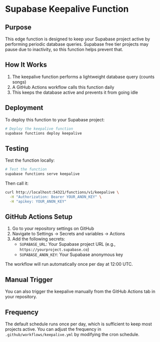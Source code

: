 # Supabase Keepalive Function

## Purpose

This edge function is designed to keep your Supabase project active by performing periodic database queries. Supabase free tier projects may pause due to inactivity, so this function helps prevent that.

## How It Works

1. The keepalive function performs a lightweight database query (counts songs)
2. A GitHub Actions workflow calls this function daily
3. This keeps the database active and prevents it from going idle

## Deployment

To deploy this function to your Supabase project:

```bash
# Deploy the keepalive function
supabase functions deploy keepalive
```

## Testing

Test the function locally:

```bash
# Test the function
supabase functions serve keepalive
```

Then call it:
```bash
curl http://localhost:54321/functions/v1/keepalive \
  -H "Authorization: Bearer YOUR_ANON_KEY" \
  -H "apikey: YOUR_ANON_KEY"
```

## GitHub Actions Setup

1. Go to your repository settings on GitHub
2. Navigate to Settings → Secrets and variables → Actions
3. Add the following secrets:
   - `SUPABASE_URL`: Your Supabase project URL (e.g., `https://yourproject.supabase.co`)
   - `SUPABASE_ANON_KEY`: Your Supabase anonymous key

The workflow will run automatically once per day at 12:00 UTC.

## Manual Trigger

You can also trigger the keepalive manually from the GitHub Actions tab in your repository.

## Frequency

The default schedule runs once per day, which is sufficient to keep most projects active. You can adjust the frequency in `.github/workflows/keepalive.yml` by modifying the cron schedule.

